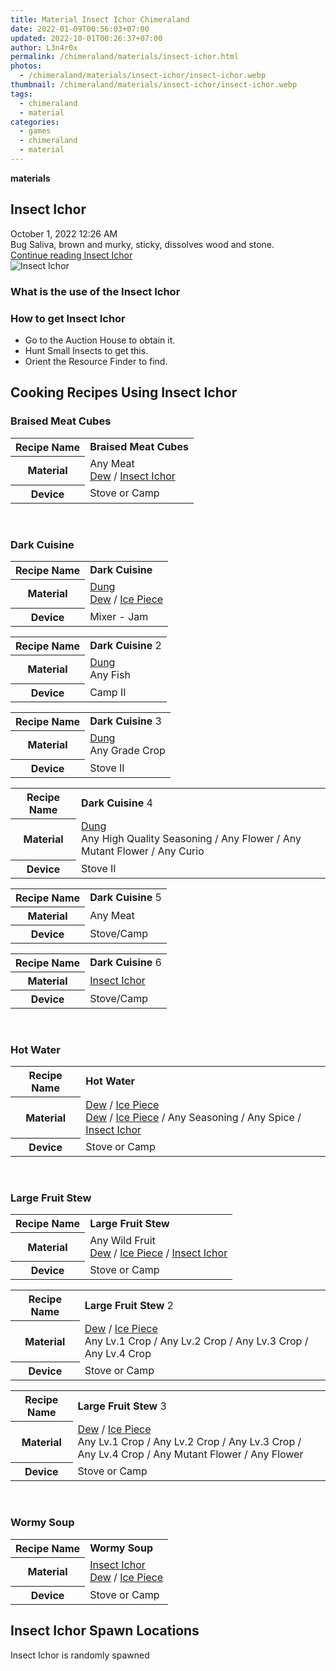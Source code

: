 ```yaml
---
title: Material Insect Ichor Chimeraland
date: 2022-01-09T00:56:03+07:00
updated: 2022-10-01T00:26:37+07:00
author: L3n4r0x
permalink: /chimeraland/materials/insect-ichor.html
photos:
  - /chimeraland/materials/insect-ichor/insect-ichor.webp
thumbnail: /chimeraland/materials/insect-ichor/insect-ichor.webp
tags:
  - chimeraland
  - material
categories:
  - games
  - chimeraland
  - material
---
```


<link
  rel="stylesheet"
  href="https://rawcdn.githack.com/dimaslanjaka/Web-Manajemen/870a349/css/bootstrap-5-3-0-alpha3-wrapper.css"
/>
<section id="bootstrap-wrapper">
  <div data-bs-theme="dark">
    <div
      class="row g-0 border rounded overflow-hidden flex-md-row mb-4 shadow-sm position-relative bg-dark text-light"
    >
      <div class="col p-4 d-flex flex-column position-static">
        <strong class="d-inline-block mb-2 text-success">materials</strong>
        <h2 class="mb-0">Insect Ichor</h2>
        <div class="mb-1 text-muted">October 1, 2022 12:26 AM</div>
        <div class="mb-2 border p-1">
          Bug Saliva, brown and murky, sticky, dissolves wood and stone.
        </div>
        <a
          href="/chimeraland/materials/insect-ichor.html"
          class="stretched-link d-none text-primary"
          >Continue reading Insect Ichor</a
        >
      </div>
      <div class="col-auto d-none d-md-block d-lg-block">
        <img
          src="https://www.webmanajemen.com/chimeraland/materials/insect-ichor/insect-ichor.webp"
          alt="Insect Ichor"
        />
      </div>
    </div>
    <div class="row">
      <div class="col-lg-6 col-12 mb-2">
        <div class="card">
          <div class="card-body">
            <h3 class="card-title">What is the use of the Insect Ichor</h3>
            <div class="card-text"><ul></ul></div>
          </div>
        </div>
      </div>
      <div class="col-lg-6 col-12 mb-2">
        <div class="card">
          <div class="card-body">
            <h3 class="card-title">How to get Insect Ichor</h3>
            <div class="card-text">
              <ul>
                <li>Go to the Auction House to obtain it.</li>
                <li>Hunt Small Insects to get this.</li>
                <li>Orient the Resource Finder to find.</li>
              </ul>
            </div>
          </div>
        </div>
      </div>
      <div class="col-12 mb-2">
        <h2 id="cookable">Cooking Recipes Using Insect Ichor</h2>
        <div id="recipe-braised-meat-cubes">
          <h3 id="item-braised-meat-cubes">Braised Meat Cubes</h3>
          <div class="mb-2">
            <table class="table">
              <tr>
                <th>Recipe Name</th>
                <td><b>Braised Meat Cubes</b></td>
              </tr>
              <tr>
                <th>Material</th>
                <td>
                  Any Meat<br /><a
                    class="text-decoration-none text-primary"
                    href="/chimeraland/materials/dew.html"
                    >Dew</a
                  ><span> / </span
                  ><a
                    class="text-decoration-none text-primary"
                    href="/chimeraland/materials/insect-ichor.html"
                    >Insect Ichor</a
                  >
                </td>
              </tr>
              <tr>
                <th>Device</th>
                <td>Stove or Camp</td>
              </tr>
            </table>
          </div>
        </div>
        <br />
        <div id="recipe-dark-cuisine">
          <h3 id="item-dark-cuisine">Dark Cuisine</h3>
          <div class="mb-2">
            <table class="table">
              <tr>
                <th>Recipe Name</th>
                <td><b>Dark Cuisine</b></td>
              </tr>
              <tr>
                <th>Material</th>
                <td>
                  <a
                    class="text-decoration-none text-primary"
                    href="/chimeraland/materials/dung.html"
                    >Dung</a
                  ><br /><a
                    class="text-decoration-none text-primary"
                    href="/chimeraland/materials/dew.html"
                    >Dew</a
                  ><span> / </span
                  ><a
                    class="text-decoration-none text-primary"
                    href="/chimeraland/materials/ice-piece.html"
                    >Ice Piece</a
                  >
                </td>
              </tr>
              <tr>
                <th>Device</th>
                <td>Mixer - Jam</td>
              </tr>
            </table>
          </div>
          <div class="mb-2">
            <table class="table">
              <tr>
                <th>Recipe Name</th>
                <td><b>Dark Cuisine</b> 2</td>
              </tr>
              <tr>
                <th>Material</th>
                <td>
                  <a
                    class="text-decoration-none text-primary"
                    href="/chimeraland/materials/dung.html"
                    >Dung</a
                  ><br />Any Fish
                </td>
              </tr>
              <tr>
                <th>Device</th>
                <td>Camp II</td>
              </tr>
            </table>
          </div>
          <div class="mb-2">
            <table class="table">
              <tr>
                <th>Recipe Name</th>
                <td><b>Dark Cuisine</b> 3</td>
              </tr>
              <tr>
                <th>Material</th>
                <td>
                  <a
                    class="text-decoration-none text-primary"
                    href="/chimeraland/materials/dung.html"
                    >Dung</a
                  ><br />Any Grade Crop
                </td>
              </tr>
              <tr>
                <th>Device</th>
                <td>Stove II</td>
              </tr>
            </table>
          </div>
          <div class="mb-2">
            <table class="table">
              <tr>
                <th>Recipe Name</th>
                <td><b>Dark Cuisine</b> 4</td>
              </tr>
              <tr>
                <th>Material</th>
                <td>
                  <a
                    class="text-decoration-none text-primary"
                    href="/chimeraland/materials/dung.html"
                    >Dung</a
                  ><br />Any High Quality Seasoning<span> / </span>Any
                  Flower<span> / </span>Any Mutant Flower<span> / </span>Any
                  Curio
                </td>
              </tr>
              <tr>
                <th>Device</th>
                <td>Stove II</td>
              </tr>
            </table>
          </div>
          <div class="mb-2">
            <table class="table">
              <tr>
                <th>Recipe Name</th>
                <td><b>Dark Cuisine</b> 5</td>
              </tr>
              <tr>
                <th>Material</th>
                <td>Any Meat</td>
              </tr>
              <tr>
                <th>Device</th>
                <td>Stove/Camp</td>
              </tr>
            </table>
          </div>
          <div class="mb-2">
            <table class="table">
              <tr>
                <th>Recipe Name</th>
                <td><b>Dark Cuisine</b> 6</td>
              </tr>
              <tr>
                <th>Material</th>
                <td>
                  <a
                    class="text-decoration-none text-primary"
                    href="/chimeraland/materials/insect-ichor.html"
                    >Insect Ichor</a
                  >
                </td>
              </tr>
              <tr>
                <th>Device</th>
                <td>Stove/Camp</td>
              </tr>
            </table>
          </div>
        </div>
        <br />
        <div id="recipe-hot-water">
          <h3 id="item-hot-water">Hot Water</h3>
          <div class="mb-2">
            <table class="table">
              <tr>
                <th>Recipe Name</th>
                <td><b>Hot Water</b></td>
              </tr>
              <tr>
                <th>Material</th>
                <td>
                  <a
                    class="text-decoration-none text-primary"
                    href="/chimeraland/materials/dew.html"
                    >Dew</a
                  ><span> / </span
                  ><a
                    class="text-decoration-none text-primary"
                    href="/chimeraland/materials/ice-piece.html"
                    >Ice Piece</a
                  ><br /><a
                    class="text-decoration-none text-primary"
                    href="/chimeraland/materials/dew.html"
                    >Dew</a
                  ><span> / </span
                  ><a
                    class="text-decoration-none text-primary"
                    href="/chimeraland/materials/ice-piece.html"
                    >Ice Piece</a
                  ><span> / </span>Any Seasoning<span> / </span>Any Spice<span>
                    / </span
                  ><a
                    class="text-decoration-none text-primary"
                    href="/chimeraland/materials/insect-ichor.html"
                    >Insect Ichor</a
                  >
                </td>
              </tr>
              <tr>
                <th>Device</th>
                <td>Stove or Camp</td>
              </tr>
            </table>
          </div>
        </div>
        <br />
        <div id="recipe-large-fruit-stew">
          <h3 id="item-large-fruit-stew">Large Fruit Stew</h3>
          <div class="mb-2">
            <table class="table">
              <tr>
                <th>Recipe Name</th>
                <td><b>Large Fruit Stew</b></td>
              </tr>
              <tr>
                <th>Material</th>
                <td>
                  Any Wild Fruit<br /><a
                    class="text-decoration-none text-primary"
                    href="/chimeraland/materials/dew.html"
                    >Dew</a
                  ><span> / </span
                  ><a
                    class="text-decoration-none text-primary"
                    href="/chimeraland/materials/ice-piece.html"
                    >Ice Piece</a
                  ><span> / </span
                  ><a
                    class="text-decoration-none text-primary"
                    href="/chimeraland/materials/insect-ichor.html"
                    >Insect Ichor</a
                  >
                </td>
              </tr>
              <tr>
                <th>Device</th>
                <td>Stove or Camp</td>
              </tr>
            </table>
          </div>
          <div class="mb-2">
            <table class="table">
              <tr>
                <th>Recipe Name</th>
                <td><b>Large Fruit Stew</b> 2</td>
              </tr>
              <tr>
                <th>Material</th>
                <td>
                  <a
                    class="text-decoration-none text-primary"
                    href="/chimeraland/materials/dew.html"
                    >Dew</a
                  ><span> / </span
                  ><a
                    class="text-decoration-none text-primary"
                    href="/chimeraland/materials/ice-piece.html"
                    >Ice Piece</a
                  ><br />Any Lv.1 Crop<span> / </span>Any Lv.2 Crop<span>
                    / </span
                  >Any Lv.3 Crop<span> / </span>Any Lv.4 Crop
                </td>
              </tr>
              <tr>
                <th>Device</th>
                <td>Stove or Camp</td>
              </tr>
            </table>
          </div>
          <div class="mb-2">
            <table class="table">
              <tr>
                <th>Recipe Name</th>
                <td><b>Large Fruit Stew</b> 3</td>
              </tr>
              <tr>
                <th>Material</th>
                <td>
                  <a
                    class="text-decoration-none text-primary"
                    href="/chimeraland/materials/dew.html"
                    >Dew</a
                  ><span> / </span
                  ><a
                    class="text-decoration-none text-primary"
                    href="/chimeraland/materials/ice-piece.html"
                    >Ice Piece</a
                  ><br />Any Lv.1 Crop<span> / </span>Any Lv.2 Crop<span>
                    / </span
                  >Any Lv.3 Crop<span> / </span>Any Lv.4 Crop<span> / </span>Any
                  Mutant Flower<span> / </span>Any Flower
                </td>
              </tr>
              <tr>
                <th>Device</th>
                <td>Stove or Camp</td>
              </tr>
            </table>
          </div>
        </div>
        <br />
        <div id="recipe-wormy-soup">
          <h3 id="item-wormy-soup">Wormy Soup</h3>
          <div class="mb-2">
            <table class="table">
              <tr>
                <th>Recipe Name</th>
                <td><b>Wormy Soup</b></td>
              </tr>
              <tr>
                <th>Material</th>
                <td>
                  <a
                    class="text-decoration-none text-primary"
                    href="/chimeraland/materials/insect-ichor.html"
                    >Insect Ichor</a
                  ><br /><a
                    class="text-decoration-none text-primary"
                    href="/chimeraland/materials/dew.html"
                    >Dew</a
                  ><span> / </span
                  ><a
                    class="text-decoration-none text-primary"
                    href="/chimeraland/materials/ice-piece.html"
                    >Ice Piece</a
                  >
                </td>
              </tr>
              <tr>
                <th>Device</th>
                <td>Stove or Camp</td>
              </tr>
            </table>
          </div>
        </div>
      </div>
      <div class="col-12 mb-2">
        <h2>Insect Ichor Spawn Locations</h2>
        <p>Insect Ichor is randomly spawned</p>
      </div>
    </div>
  </div>
</section>